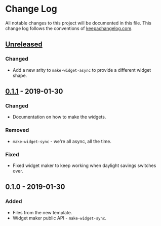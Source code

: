 # Change Log
All notable changes to this project will be documented in this file. This change log follows the conventions of [keepachangelog.com](http://keepachangelog.com/).

## [Unreleased]
### Changed
- Add a new arity to `make-widget-async` to provide a different widget shape.

## [0.1.1] - 2019-01-30
### Changed
- Documentation on how to make the widgets.

### Removed
- `make-widget-sync` - we're all async, all the time.

### Fixed
- Fixed widget maker to keep working when daylight savings switches over.

## 0.1.0 - 2019-01-30
### Added
- Files from the new template.
- Widget maker public API - `make-widget-sync`.

[Unreleased]: https://github.com/your-name/problem-factory/compare/0.1.1...HEAD
[0.1.1]: https://github.com/your-name/problem-factory/compare/0.1.0...0.1.1
